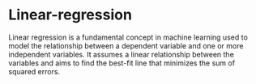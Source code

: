 # Linear-regression
Linear regression is a fundamental concept in machine learning used to model the relationship between a dependent variable and one or more independent variables.
It assumes a linear relationship between the variables and aims to find the best-fit line that minimizes the sum of squared errors.
